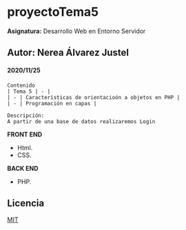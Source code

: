 # proyectoTema5
**Asignatura:** Desarrollo Web en Entorno Servidor

## Autor: Nerea Álvarez Justel

#### 2020/11/25
#### 

```
Contenido
| Tema 5 | - |
| - | Características de orientacioón a objetos en PHP |
| - | Programación en capas |

Descripción: 
A partir de una base de datos realizaremos Login 
```

**FRONT END**
- Html.
- CSS.

**BACK END**
- PHP.

## Licencia
[MIT](https://choosealicense.com/licenses/mit/)
